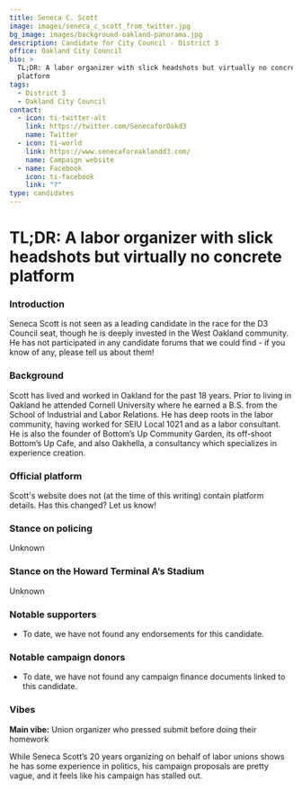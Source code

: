 ```yaml
---
title: Seneca C. Scott
image: images/seneca_c_scott_from_twitter.jpg
bg_image: images/background-oakland-panorama.jpg
description: Candidate for City Council - District 3
office: Oakland City Council
bio: >
  TL;DR: A labor organizer with slick headshots but virtually no concrete
  platform
tags:
  - District 3
  - Oakland City Council
contact:
  - icon: ti-twitter-alt
    link: https://twitter.com/SenecaforOakd3
    name: Twitter
  - icon: ti-world
    link: https://www.senecaforoaklandd3.com/
    name: Campaign website
  - name: Facebook
    icon: ti-facebook
    link: "?"
type: candidates
---
```

# TL;DR: A labor organizer with slick headshots but virtually no concrete platform

### Introduction

Seneca Scott is not seen as a leading candidate in the race for the D3 Council seat, though he is deeply invested in the West Oakland community. He has not participated in any candidate forums that we could find - if you know of any, please tell us about them!

### Background

Scott has lived and worked in Oakland for the past 18 years. Prior to living in Oakland he attended Cornell University where he earned a B.S. from the School of Industrial and Labor Relations. He has deep roots in the labor community, having worked for SEIU Local 1021 and as a labor consultant. He is also the founder of Bottom’s Up Community Garden, its off-shoot Bottom’s Up Cafe, and also Oakhella, a consultancy which specializes in experience creation.

### Official platform

Scott's website does not (at the time of this writing) contain platform details. Has this changed? Let us know!

### Stance on policing

Unknown

### Stance on the Howard Terminal A’s Stadium

Unknown

### Notable supporters

* To date, we have not found any endorsements for this candidate.

### Notable campaign donors

* To date, we have not found any campaign finance documents linked to this candidate.

### Vibes

**Main vibe:** Union organizer who pressed submit before doing their homework

While Seneca Scott’s 20 years organizing on behalf of labor unions shows he has some experience in politics, his campaign proposals are pretty vague, and it feels like his campaign has stalled out.